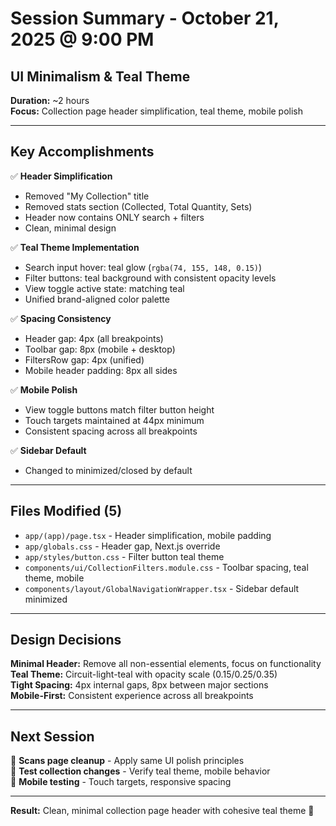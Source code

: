 # Session Summary - October 21, 2025 @ 9:00 PM
## UI Minimalism & Teal Theme

**Duration:** ~2 hours  
**Focus:** Collection page header simplification, teal theme, mobile polish

---

## Key Accomplishments

✅ **Header Simplification**
- Removed "My Collection" title
- Removed stats section (Collected, Total Quantity, Sets)
- Header now contains ONLY search + filters
- Clean, minimal design

✅ **Teal Theme Implementation**
- Search input hover: teal glow (`rgba(74, 155, 148, 0.15)`)
- Filter buttons: teal background with consistent opacity levels
- View toggle active state: matching teal
- Unified brand-aligned color palette

✅ **Spacing Consistency**
- Header gap: 4px (all breakpoints)
- Toolbar gap: 8px (mobile + desktop)
- FiltersRow gap: 4px (unified)
- Mobile header padding: 8px all sides

✅ **Mobile Polish**
- View toggle buttons match filter button height
- Touch targets maintained at 44px minimum
- Consistent spacing across all breakpoints

✅ **Sidebar Default**
- Changed to minimized/closed by default

---

## Files Modified (5)

- `app/(app)/page.tsx` - Header simplification, mobile padding
- `app/globals.css` - Header gap, Next.js override
- `app/styles/button.css` - Filter button teal theme
- `components/ui/CollectionFilters.module.css` - Toolbar spacing, teal theme, mobile
- `components/layout/GlobalNavigationWrapper.tsx` - Sidebar default minimized

---

## Design Decisions

**Minimal Header:** Remove all non-essential elements, focus on functionality  
**Teal Theme:** Circuit-light-teal with opacity scale (0.15/0.25/0.35)  
**Tight Spacing:** 4px internal gaps, 8px between major sections  
**Mobile-First:** Consistent experience across all breakpoints

---

## Next Session

🎯 **Scans page cleanup** - Apply same UI polish principles  
🧪 **Test collection changes** - Verify teal theme, mobile behavior  
📱 **Mobile testing** - Touch targets, responsive spacing

---

**Result:** Clean, minimal collection page header with cohesive teal theme 🎨

